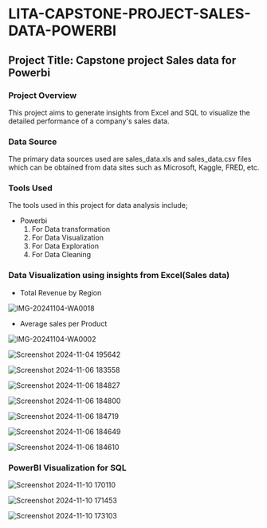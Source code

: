 # LITA-CAPSTONE-PROJECT-SALES-DATA-POWERBI

## Project Title: Capstone project Sales data for Powerbi

### Project Overview
This project aims to generate insights from Excel and SQL to visualize the detailed performance of a company's sales data.

### Data Source
The primary data sources used are sales_data.xls and sales_data.csv files which can be obtained from data sites such as Microsoft, Kaggle, FRED, etc.

### Tools Used
The tools used in this project for data analysis include; 

- Powerbi
  1. For Data transformation
  2. For Data Visualization
  3. For Data Exploration
  4. For Data Cleaning

### Data Visualization using insights from Excel(Sales data)

- Total Revenue by Region

![IMG-20241104-WA0018](https://github.com/user-attachments/assets/45640c23-439d-4eeb-bb50-5cacf601f4c6)

- Average sales per Product 

![IMG-20241104-WA0002](https://github.com/user-attachments/assets/fffa6763-e5a8-469c-9c65-9edcfacf47b2)

![Screenshot 2024-11-04 195642](https://github.com/user-attachments/assets/0ca7230f-2815-4af9-bdbf-af44e4994ab3)


![Screenshot 2024-11-06 183558](https://github.com/user-attachments/assets/e12f8a36-78e9-4040-9f50-d22f34f438c6)

![Screenshot 2024-11-06 184827](https://github.com/user-attachments/assets/b5bba29d-250c-4107-bb51-1f6c65ec7e35)

![Screenshot 2024-11-06 184800](https://github.com/user-attachments/assets/519421d6-c17d-467c-9554-ffd75609a1ff)



![Screenshot 2024-11-06 184719](https://github.com/user-attachments/assets/5f0b405b-a64b-43a0-9dd7-149fa8dc1d89)


![Screenshot 2024-11-06 184649](https://github.com/user-attachments/assets/af21f260-6de7-4082-83e3-7fb650891a4e)

![Screenshot 2024-11-06 184610](https://github.com/user-attachments/assets/54fe13a1-68a0-4b2d-9169-f740ff2bff3c)



### PowerBI Visualization for SQL

![Screenshot 2024-11-10 170110](https://github.com/user-attachments/assets/83b7cbe6-d4fc-4b05-92c5-7b7553ae6a73)  
  
![Screenshot 2024-11-10 171453](https://github.com/user-attachments/assets/e81ccf1e-a257-4a70-9274-615515ca3274)
     
![Screenshot 2024-11-10 173103](https://github.com/user-attachments/assets/6ff33ed3-743a-44c6-af18-f15d7dddb1e8)
